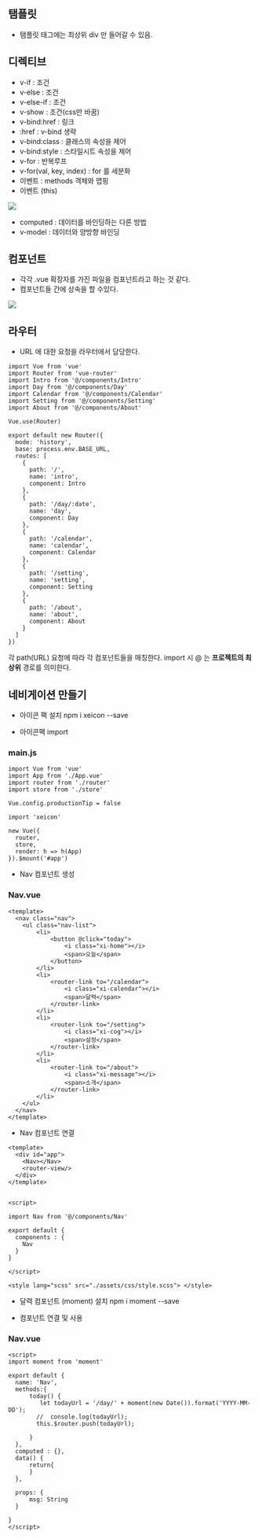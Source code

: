 ## 탬플릿 
- 탬플릿 태그에는 최상위 div 만 들어갈 수 있음.

## 디렉티브
- v-if : 조건
- v-else : 조건
- v-else-if : 조건
- v-show : 조건(css만 바꿈)
- v-bind:href : 링크
- :href : v-bind 생략
- v-bind:class : 클래스의 속성을 제어
- v-bind:style : 스타일시트 속성을 제어
- v-for : 반복루프
- v-for(val, key, index) : for 를 세분화
- 이벤트 : methods 객체와 맵핑
- 이벤트 (this)
<img src="../screenShot/vue-method-this.png" />

- computed : 데이터를 바인딩하는 다른 방법
- v-model : 데이터와 양방향 바인딩

## 컴포넌트
- 각각 .vue 확장자를 가진 파일을 컴포넌트라고 하는 것 같다.
- 컴포넌트들 간에 상속을 할 수있다.
<img src="../screenShot/components.png" >

## 라우터
- URL 에 대한 요청을 라우터에서 담당한다.

```
import Vue from 'vue'
import Router from 'vue-router'
import Intro from '@/components/Intro'
import Day from '@/components/Day'
import Calendar from '@/components/Calendar'
import Setting from '@/components/Setting'
import About from '@/components/About'

Vue.use(Router)

export default new Router({
  mode: 'history',
  base: process.env.BASE_URL,
  routes: [
    {
      path: '/',
      name: 'intro',
      component: Intro
    },
    {
      path: '/day/:date',
      name: 'day',
      component: Day
    },
    {
      path: '/calendar',
      name: 'calendar',
      component: Calendar
    },
    {
      path: '/setting',
      name: 'setting',
      component: Setting
    },
    {
      path: '/about',
      name: 'about',
      component: About
    }    
  ]
})
```

각 path(URL) 요청에 따라 각 컴포넌트들을 매칭한다. import 시 @ 는 **프로젝트의 최상위** 경로를 의미한다.


## 네비게이션 만들기
- 아이콘 팩 설치
npm i xeicon --save

- 아이콘팩 import

### main.js
```
import Vue from 'vue'
import App from './App.vue'
import router from './router'
import store from './store'

Vue.config.productionTip = false

import 'xeicon'

new Vue({
  router,
  store,
  render: h => h(App)
}).$mount('#app')
```

- Nav 컴포넌트 생성
### Nav.vue
```
<template>
  <nav class="nav">
    <ul class="nav-list">
        <li>
            <button @click="today">
                <i class="xi-home"></i>
                <span>오늘</span>     
            </button>
        </li>       
        <li>
            <router-link to="/calendar">
                <i class="xi-calendar"></i>
                <span>달력</span>
            </router-link>
        </li>
        <li>
            <router-link to="/setting">
                <i class="xi-cog"></i>
                <span>설정</span>
            </router-link>
        </li>                
        <li>
            <router-link to="/about">
                <i class="xi-message"></i>
                <span>소개</span>
            </router-link>
        </li>
    </ul>
  </nav>
</template>
```

- Nav 컴포넌트 연결
```
<template>
  <div id="app">
    <Nav></Nav>
    <router-view/>
  </div>
</template>


<script>

import Nav from '@/components/Nav'

export default {
  components : {
    Nav
  }
}

</script>

<style lang="scss" src="./assets/css/style.scss"> </style>
```

- 달력 컴포넌트 (moment) 설치
npm i moment --save

- 컴포넌트 연결 및 사용
### Nav.vue
```
<script>
import moment from 'moment'

export default {
  name: 'Nav',
  methods:{
      today() {
         let todayUrl = '/day/' + moment(new Date()).format('YYYY-MM-DD');
        //  console.log(todayUrl);
        this.$router.push(todayUrl);

      }
  },
  computed : {},
  data() {
      return{
      }
  },

  props: {
      msg: String
  }

}
</script>
```
